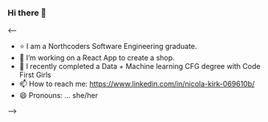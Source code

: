 ### Hi there 👋

<--
- ⭐️ I am a Northcoders Software Engineering graduate.
- 🔭 I’m working on a React App to create a shop.
- 🌱 I recently completed a Data + Machine learning CFG degree with Code First Girls
- 📫 How to reach me: https://www.linkedin.com/in/nicola-kirk-069610b/
- 😄 Pronouns: ... she/her

-->
